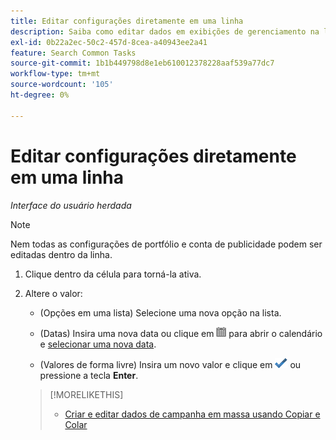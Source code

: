 ```yaml
---
title: Editar configurações diretamente em uma linha
description: Saiba como editar dados em exibições de gerenciamento na linha.
exl-id: 0b22a2ec-50c2-457d-8cea-a40943ee2a41
feature: Search Common Tasks
source-git-commit: 1b1b449798d8e1eb610012378228aaf539a77dc7
workflow-type: tm+mt
source-wordcount: '105'
ht-degree: 0%

---
```


# Editar configurações diretamente em uma linha

*Interface do usuário herdada*

>[!NOTE]
>
>Nem todas as configurações de portfólio e conta de publicidade podem ser editadas dentro da linha.

1. Clique dentro da célula para torná-la ativa.

1. Altere o valor:

   * (Opções em uma lista) Selecione uma nova opção na lista.

   * (Datas) Insira uma nova data ou clique em ![Calendário](/help/search-social-commerce/assets/calendar.png "Calendário") para abrir o calendário e [selecionar uma nova data](/help/search-social-commerce/common-tasks/navigation-editing-selection/calendar.md).

   * (Valores de forma livre) Insira um novo valor e clique em ![Salvar](/help/search-social-commerce/assets/select.png "Salvar") ou pressione a tecla **Enter**.

   >[!MORELIKETHIS]
   >
   >* [Criar e editar dados de campanha em massa usando Copiar e Colar](/help/search-social-commerce/campaign-management/campaigns/copy-paste.md)
